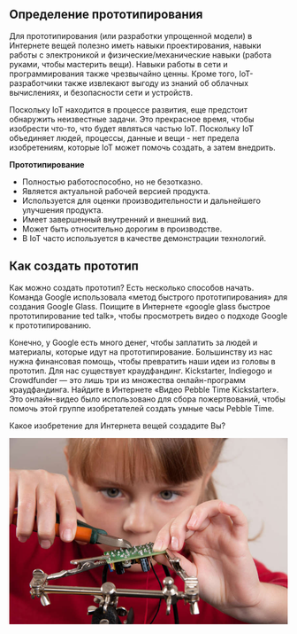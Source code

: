 <!-- 2.4.1 --> 
## Определение прототипирования

Для прототипирования (или разработки упрощенной модели) в Интернете вещей полезно иметь навыки проектирования, навыки работы с электроникой и физические/механические навыки (работа руками, чтобы мастерить вещи). Навыки работы в сети и программирования также чрезвычайно ценны. Кроме того, IoT-разработчики также извлекают выгоду из знаний об облачных вычислениях, и безопасности сети и устройств.

Поскольку IoT находится в процессе развития, еще предстоит обнаружить неизвестные задачи. Это прекрасное время, чтобы изобрести что-то, что будет являться частью IoT. Поскольку IoT объединяет людей, процессы, данные и вещи - нет предела изобретениям, которые IoT может помочь создать, а затем внедрить.

**Прототипирование**

* Полностью работоспособно, но не безотказно.
* Является актуальной рабочей версией продукта.
* Используется для оценки производительности и дальнейшего улучшения продукта.
* Имеет завершенный внутренний и внешний вид.
* Может быть относительно дорогим в производстве.
* В IoT часто используется в качестве демонстрации технологий.

<!-- 2.4.2 --> 
## Как создать прототип

Как можно создать прототип? Есть несколько способов начать. Команда Google использовала «метод быстрого прототипирования» для создания Google Glass. Поищите в Интернете «google glass быстрое прототипирование ted talk», чтобы просмотреть видео о подходе Google к прототипированию.

Конечно, у Google есть много денег, чтобы заплатить за людей и материалы, которые идут на прототипирование. Большинству из нас нужна финансовая помощь, чтобы превратить наши идеи из головы в прототип. Для нас существует краудфандинг. Kickstarter, Indiegogo и Crowdfunder — это лишь три из множества онлайн-программ краудфандинга. Найдите в Интернете «Видео Pebble Time Kickstarter». Это онлайн-видео было использовано для сбора пожертвований, чтобы помочь этой группе изобретателей создать умные часы Pebble Time.

Какое изобретение для Интернета вещей создадите Вы?

![](./assets/2.4.2.jpg)